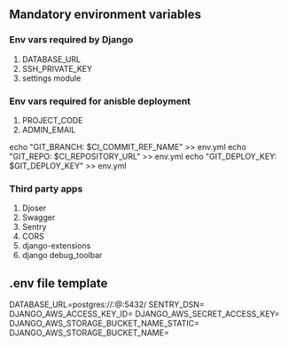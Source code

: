 
## Mandatory environment variables

### Env vars required by Django

1. DATABASE_URL
2. SSH_PRIVATE_KEY
3. settings module

### Env vars required for anisble deployment
1. PROJECT_CODE
2. ADMIN_EMAIL

echo "GIT_BRANCH: $CI_COMMIT_REF_NAME" >> env.yml
echo "GIT_REPO: $CI_REPOSITORY_URL" >> env.yml
echo "GIT_DEPLOY_KEY: $GIT_DEPLOY_KEY" >> env.yml

### Third party apps

1. Djoser
2. Swagger
3. Sentry
4. CORS
5. django-extensions
6. django debug_toolbar



## .env file template
DATABASE_URL=postgres://<username>:<password>@<hostname>:5432/<dbname>
SENTRY_DSN=
DJANGO_AWS_ACCESS_KEY_ID=
DJANGO_AWS_SECRET_ACCESS_KEY=
DJANGO_AWS_STORAGE_BUCKET_NAME_STATIC=
DJANGO_AWS_STORAGE_BUCKET_NAME=
